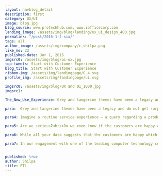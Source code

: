 ```yaml
---
layout: navblog_detail
description: first
category: UX/UI
image: blog.jpg
blog_source: www.protechhub.com, www.iofficecorp.com
landing_image: /assets/img/blog/landing/ux_ui_design_400.jpg
permalink: "/post/2016-1-2-six/"
tags: all
author_image: /assets/img/company/c_shilpa.png
like_no: 22
published-date: Jan 1, 2015
imgsrc0: /assets/img/blog/ui-ux.jpg
top-tweets: Start with Customer Experience
blog_title: Start with Customer Experience
ribbon-img: /assets/img/landingpage/C_4.svg
profile_img: /assets/img/landingpage/ui.svg

imgsrc0: /assets/img/blog/UX and UI_1000.jpg
imgsrc1: 

The_New_Use_Experience: Grey and tangerine themes have been a legacy and do not get surprised that these themes still are alive to curse the user in spite of technological advances. While most of the large organizations are abandoning the legacy themes and redesigning their product offerings from the scratch.

para:  Grey and tangerine themes have been a legacy and do not get surprised that these themes still are alive to curse the user in spite of technological advances. While most of the large organizations are abandoning the legacy themes and redesigning their product offerings from the scratch, I can only say that a revolution has started – A revolution of CRM (Customer relationship Management) as CX (Customer Experience). 

para4: Imagine a routine service experience – a query regarding a product that was sold to a customer. The company receives millions of such calls on a daily basis and it is the prerogative of the customer support executive to ensure that the calls are handled well. The focus is towards a towering customer satisfaction experience during these interactions with the customer.

para5: Are we serious?<br/>Do we even know if the customers are happy actually?<br/>

para6: While all your data suggests that the customers are happy which are derived out of the moments of engagement with the customer, it may so seem that the customer might have actually been trying to resolve a nagging technical problem.<br/>An organization that manages the complete journey of the customer by putting the customers at the center of their business will not only do its best with the transaction, but will ensure that faster feedback loops are created to address the root causes of the call and continuously improve the interaction experience. In short CX treats the fragmented processes as a single journey. Organizations have started taking advantage of these latest developments to provide valuable experiences for customers and employees.

para7: In our engagement with one of the leading computer technology company, we have been focusing on delivering a strong value proposition in the context of CX (customer experience) in the B2B space. Tailoring experiences across channels is core to our business and CX helps looks at customers more holistically than CRM.<br/><br/>“You’ve got to start with the customer experience and work back towards the technology – not the other way around” – Steve Jobs


published: true
author: Shilpa
title: ETL
---
```




